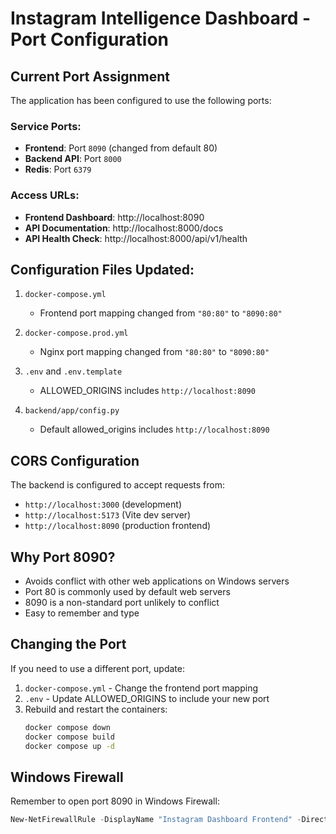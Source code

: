 # Instagram Intelligence Dashboard - Port Configuration

## Current Port Assignment

The application has been configured to use the following ports:

### Service Ports:
- **Frontend**: Port `8090` (changed from default 80)
- **Backend API**: Port `8000`
- **Redis**: Port `6379`

### Access URLs:
- **Frontend Dashboard**: http://localhost:8090
- **API Documentation**: http://localhost:8000/docs
- **API Health Check**: http://localhost:8000/api/v1/health

## Configuration Files Updated:

1. `docker-compose.yml`
   - Frontend port mapping changed from `"80:80"` to `"8090:80"`

2. `docker-compose.prod.yml`
   - Nginx port mapping changed from `"80:80"` to `"8090:80"`

3. `.env` and `.env.template`
   - ALLOWED_ORIGINS includes `http://localhost:8090`

4. `backend/app/config.py`
   - Default allowed_origins includes `http://localhost:8090`

## CORS Configuration

The backend is configured to accept requests from:
- `http://localhost:3000` (development)
- `http://localhost:5173` (Vite dev server)
- `http://localhost:8090` (production frontend)

## Why Port 8090?

- Avoids conflict with other web applications on Windows servers
- Port 80 is commonly used by default web servers
- 8090 is a non-standard port unlikely to conflict
- Easy to remember and type

## Changing the Port

If you need to use a different port, update:

1. `docker-compose.yml` - Change the frontend port mapping
2. `.env` - Update ALLOWED_ORIGINS to include your new port
3. Rebuild and restart the containers:
   ```bash
   docker compose down
   docker compose build
   docker compose up -d
   ```

## Windows Firewall

Remember to open port 8090 in Windows Firewall:
```powershell
New-NetFirewallRule -DisplayName "Instagram Dashboard Frontend" -Direction Inbound -LocalPort 8090 -Protocol TCP -Action Allow
```